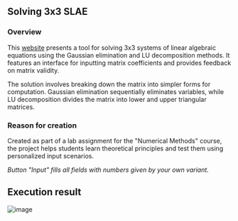 ## Solving 3x3 SLAE
### Overview
This [website](https://thedeiw.github.io/SLAE-Gaus-and-LU-methods-/) presents a tool for solving 3x3 systems of linear algebraic equations using the Gaussian elimination and LU decomposition methods. It features an interface for inputting matrix coefficients and provides feedback on matrix validity.

The solution involves breaking down the matrix into simpler forms for computation. Gaussian elimination sequentially eliminates variables, while LU decomposition divides the matrix into lower and upper triangular matrices.
### Reason for creation
Created as part of a lab assignment for the "Numerical Methods" course, the project helps students learn theoretical principles and test them using personalized input scenarios.

_Button "Input" fills all fields with numbers given by your own variant._

## Execution result
![image](https://github.com/user-attachments/assets/1cf1b22b-73eb-4190-940f-82d5fc88d0ab)
